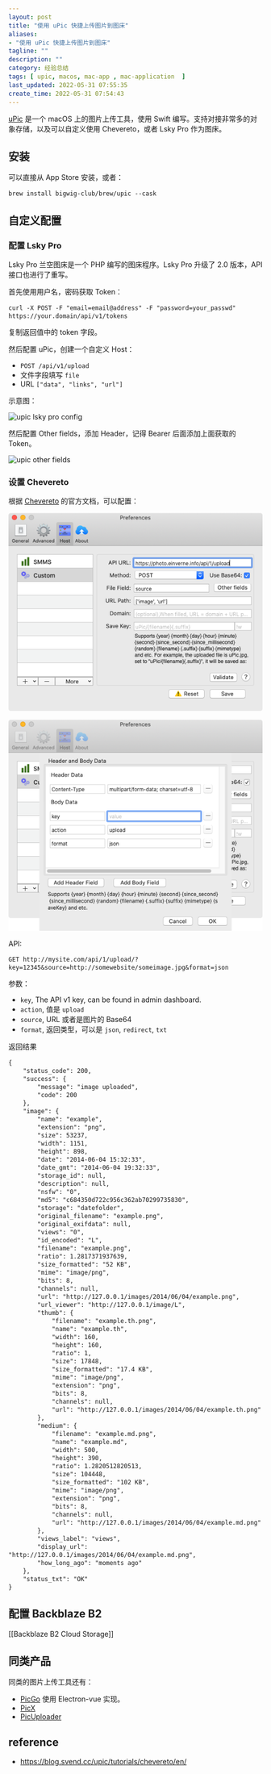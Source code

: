 ```yaml
---
layout: post
title: "使用 uPic 快捷上传图片到图床"
aliases: 
- "使用 uPic 快捷上传图片到图床"
tagline: ""
description: ""
category: 经验总结
tags: [ upic, macos, mac-app , mac-application  ]
last_updated: 2022-05-31 07:55:35
create_time: 2022-05-31 07:54:43
---
```


[uPic](https://github.com/gee1k/uPic) 是一个 macOS 上的图片上传工具，使用 Swift 编写。支持对接非常多的对象存储，以及可以自定义使用 Chevereto，或者 Lsky Pro 作为图床。

## 安装
可以直接从 App Store 安装，或者：

    brew install bigwig-club/brew/upic --cask

## 自定义配置

### 配置 Lsky Pro
Lsky Pro 兰空图床是一个 PHP 编写的图床程序。Lsky Pro 升级了 2.0 版本，API 接口也进行了重写。

首先使用用户名，密码获取 Token：

    curl -X POST -F "email=email@address" -F "password=your_passwd" https://your.domain/api/v1/tokens

复制返回值中的 token 字段。

然后配置 uPic，创建一个自定义 Host：

- `POST /api/v1/upload`
- 文件字段填写 `file`
- URL `["data", "links", "url"]`

示意图：

![upic lsky pro config](https://img.gtk.pw/i/2022/05/30/6294a1c1228d3.png)

然后配置 Other fields，添加 Header，记得 Bearer 后面添加上面获取的 Token。

![upic other fields](https://img.gtk.pw/i/2022/05/30/6294a23a9ab47.png)

### 设置 Chevereto

根据 [Chevereto](https://v3-docs.chevereto.com/API/V1.html#api-key) 的官方文档，可以配置：

![upic chevereto settings](/assets/upic-host-chevereto-settings.png)

![upic host chevereto header setting](/assets/upic-host-chevereto-header-body-settings.png)

API:

	GET http://mysite.com/api/1/upload/?key=12345&source=http://somewebsite/someimage.jpg&format=json

参数：

- `key`, The API v1 key, can be found in admin dashboard.
- `action`, 值是 `upload`
- `source`, URL 或者是图片的 Base64
- `format`, 返回类型，可以是 `json`, `redirect`, `txt`

返回结果

```
{
    "status_code": 200,
    "success": {
        "message": "image uploaded",
        "code": 200
    },
    "image": {
        "name": "example",
        "extension": "png",
        "size": 53237,
        "width": 1151,
        "height": 898,
        "date": "2014-06-04 15:32:33",
        "date_gmt": "2014-06-04 19:32:33",
        "storage_id": null,
        "description": null,
        "nsfw": "0",
        "md5": "c684350d722c956c362ab70299735830",
        "storage": "datefolder",
        "original_filename": "example.png",
        "original_exifdata": null,
        "views": "0",
        "id_encoded": "L",
        "filename": "example.png",
        "ratio": 1.2817371937639,
        "size_formatted": "52 KB",
        "mime": "image/png",
        "bits": 8,
        "channels": null,
        "url": "http://127.0.0.1/images/2014/06/04/example.png",
        "url_viewer": "http://127.0.0.1/image/L",
        "thumb": {
            "filename": "example.th.png",
            "name": "example.th",
            "width": 160,
            "height": 160,
            "ratio": 1,
            "size": 17848,
            "size_formatted": "17.4 KB",
            "mime": "image/png",
            "extension": "png",
            "bits": 8,
            "channels": null,
            "url": "http://127.0.0.1/images/2014/06/04/example.th.png"
        },
        "medium": {
            "filename": "example.md.png",
            "name": "example.md",
            "width": 500,
            "height": 390,
            "ratio": 1.2820512820513,
            "size": 104448,
            "size_formatted": "102 KB",
            "mime": "image/png",
            "extension": "png",
            "bits": 8,
            "channels": null,
            "url": "http://127.0.0.1/images/2014/06/04/example.md.png"
        },
        "views_label": "views",
        "display_url": "http://127.0.0.1/images/2014/06/04/example.md.png",
        "how_long_ago": "moments ago"
    },
    "status_txt": "OK"
}
```


## 配置 Backblaze B2
[[Backblaze B2 Cloud Storage]]


## 同类产品
同类的图片上传工具还有：

- [PicGo](https://github.com/Molunerfinn/PicGo) 使用 Electron-vue 实现。
- [PicX](https://github.com/XPoet/picx)
- [PicUploader](https://github.com/xiebruce/PicUploader)

## reference

- <https://blog.svend.cc/upic/tutorials/chevereto/en/>